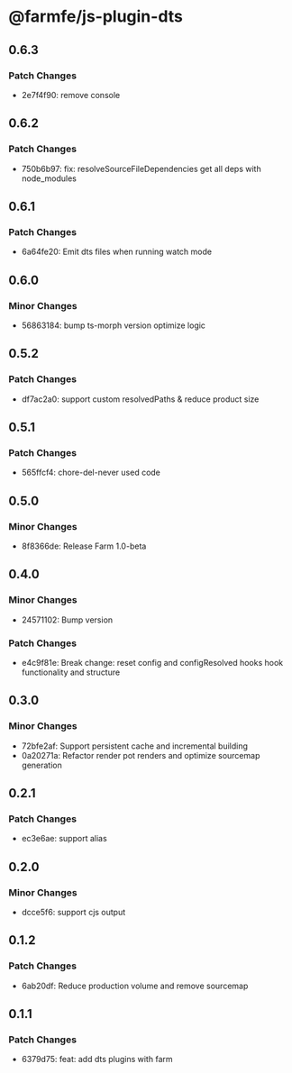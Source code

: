 # @farmfe/js-plugin-dts

## 0.6.3

### Patch Changes

- 2e7f4f90: remove console

## 0.6.2

### Patch Changes

- 750b6b97: fix: resolveSourceFileDependencies get all deps with node_modules

## 0.6.1

### Patch Changes

- 6a64fe20: Emit dts files when running watch mode

## 0.6.0

### Minor Changes

- 56863184: bump ts-morph version optimize logic

## 0.5.2

### Patch Changes

- df7ac2a0: support custom resolvedPaths & reduce product size

## 0.5.1

### Patch Changes

- 565ffcf4: chore-del-never used code

## 0.5.0

### Minor Changes

- 8f8366de: Release Farm 1.0-beta

## 0.4.0

### Minor Changes

- 24571102: Bump version

### Patch Changes

- e4c9f81e: Break change: reset config and configResolved hooks hook functionality and structure

## 0.3.0

### Minor Changes

- 72bfe2af: Support persistent cache and incremental building
- 0a20271a: Refactor render pot renders and optimize sourcemap generation

## 0.2.1

### Patch Changes

- ec3e6ae: support alias

## 0.2.0

### Minor Changes

- dcce5f6: support cjs output

## 0.1.2

### Patch Changes

- 6ab20df: Reduce production volume and remove sourcemap

## 0.1.1

### Patch Changes

- 6379d75: feat: add dts plugins with farm
